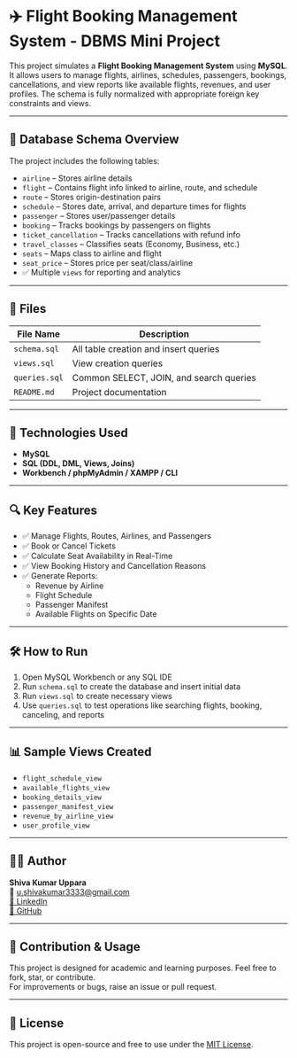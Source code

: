# ✈️ Flight Booking Management System - DBMS Mini Project

This project simulates a **Flight Booking Management System** using **MySQL**. It allows users to manage flights, airlines, schedules, passengers, bookings, cancellations, and view reports like available flights, revenues, and user profiles. The schema is fully normalized with appropriate foreign key constraints and views.

---

## 🧱 Database Schema Overview

The project includes the following tables:

- `airline` – Stores airline details
- `flight` – Contains flight info linked to airline, route, and schedule
- `route` – Stores origin-destination pairs
- `schedule` – Stores date, arrival, and departure times for flights
- `passenger` – Stores user/passenger details
- `booking` – Tracks bookings by passengers on flights
- `ticket_cancellation` – Tracks cancellations with refund info
- `travel_classes` – Classifies seats (Economy, Business, etc.)
- `seats` – Maps class to airline and flight
- `seat_price` – Stores price per seat/class/airline
- ✅ Multiple `views` for reporting and analytics

---

## 📁 Files

| File Name         | Description                            |
|------------------|----------------------------------------|
| `schema.sql`      | All table creation and insert queries  |
| `views.sql`       | View creation queries                  |
| `queries.sql`     | Common SELECT, JOIN, and search queries|
| `README.md`       | Project documentation                  |

---

## 🔧 Technologies Used

- **MySQL**
- **SQL (DDL, DML, Views, Joins)**
- **Workbench / phpMyAdmin / XAMPP / CLI**

---

## 🔍 Key Features

- ✅ Manage Flights, Routes, Airlines, and Passengers  
- ✅ Book or Cancel Tickets  
- ✅ Calculate Seat Availability in Real-Time  
- ✅ View Booking History and Cancellation Reasons  
- ✅ Generate Reports:  
  - Revenue by Airline  
  - Flight Schedule  
  - Passenger Manifest  
  - Available Flights on Specific Date  

---

## 🛠️ How to Run

1. Open MySQL Workbench or any SQL IDE
2. Run `schema.sql` to create the database and insert initial data
3. Run `views.sql` to create necessary views
4. Use `queries.sql` to test operations like searching flights, booking, canceling, and reports

---

## 📊 Sample Views Created

- `flight_schedule_view`  
- `available_flights_view`  
- `booking_details_view`  
- `passenger_manifest_view`  
- `revenue_by_airline_view`  
- `user_profile_view`

---

## 🙋‍♂️ Author

**Shiva Kumar Uppara**  
📧 u.shivakumar3333@gmail.com   
[🔗 LinkedIn](https://linkedin.com/in/shivakumar33)  
[🐙 GitHub](https://github.com/LoneWarrior3)

---

## 🌟 Contribution & Usage

This project is designed for academic and learning purposes. Feel free to fork, star, or contribute.  
For improvements or bugs, raise an issue or pull request.

---

## 📜 License

This project is open-source and free to use under the [MIT License](LICENSE).
